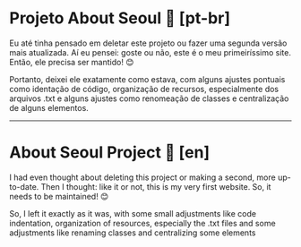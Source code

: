 # Projeto About Seoul :memo: [pt-br]

Eu até tinha pensado em deletar este projeto ou fazer uma segunda versão mais atualizada. Aí eu pensei: goste ou não, este é o meu primeiríssimo site. Então, ele precisa ser mantido! :blush:

Portanto, deixei ele exatamente como estava, com alguns ajustes pontuais como identação de código, organização de recursos, especialmente dos arquivos .txt e alguns ajustes como renomeação de classes e centralização de alguns elementos.

-----------------------------------------------------------------------------------------------------

# About Seoul Project :memo: [en] 

I had even thought about deleting this project or making a second, more up-to-date. Then I thought: like it or not, this is my very first website. So, it needs to be maintained! :blush:

So, I left it exactly as it was, with some small adjustments like code indentation, organization of resources, especially the .txt files and some adjustments like renaming classes and centralizing some elements